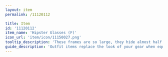 ```yaml
---
layout: item
permalink: /11120112

title: Item
id: '11120112'
item_name: 'Hipster Glasses (F)'
icon_url: 'item/icon/11150027.png'
tooltip_description: 'These frames are so large, they hide almost half your face.'
guide_description: 'Outfit items replace the look of your gear when equipped.'
---
```

